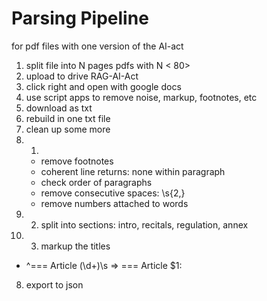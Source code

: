 # Parsing Pipeline

for pdf files with one version of the AI-act

1. split file into N pages pdfs with N < 80>
2. upload to drive RAG-AI-Act
3. click right and open with google docs
4. use script apps to remove noise, markup, footnotes, etc
5. download as txt
6. rebuild in one txt file
7. clean up some more
7. 1.
    - remove footnotes
    - coherent line returns: none within paragraph
    - check order of paragraphs
    - remove consecutive spaces: \s{2,}
    - remove numbers attached to words
7. 2. split into sections: intro, recitals, regulation, annex
7. 3. markup the titles

* ^=== Article (\d+)\s => === Article $1:

8. export to json
